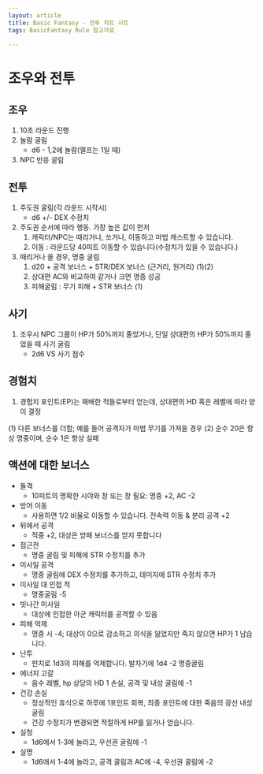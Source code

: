 ```yaml
---
layout: article
title: Basic Fantasy - 전투 치트 시트
tags: BasicFantasy Rule 참고자료

---
```


# 조우와 전투
## 조우
1. 10초 라운드 진행
2. 놀람 굴림
   * d6 - 1,2에 놀람(엘프는 1일 때)
3. NPC 반응 굴림

## 전투
1. 주도권 굴림(각 라운드 시작시)
   * d6 +/- DEX 수정치
2. 주도권 순서에 따라 행동. 가장 높은 값이 먼저
   1. 캐릭터/NPC는 때리거나, 쏘거나, 이동하고 마법 캐스트할 수 있습니다.
   2. 이동 : 라운드당 40피트 이동할 수 있습니다(수정치가 있을 수 있습니다.)
3. 때리거나 쏠 경우, 명중 굴림
   1. d20 + 공격 보너스 + STR/DEX 보너스 (근거리, 원거리) (1)(2)
   2. 상대편 AC와 비교하여 같거나 크면 명중 성공
   3. 피해굴림 : 무기 피해 + STR 보너스 (1)

## 사기
1. 조우시 NPC 그룹이 HP가 50%까지 줄었거나, 단일 상대편의 HP가 50%까지 줄었을 때 사기 굴림
   - 2d6 VS 사기 점수

## 경험치
1. 경험치 포인트(EP)는 패배한 적들로부터 얻는데, 상대편의 HD 혹은 레벨에 따라 양이 결정

(1) 다른 보너스를 더함; 예를 들어 공격자가 마법 무기를 가져을 경우
(2) 순수 20은 항상 명중이며, 순수 1은 항상 실패

## 액션에 대한 보너스
* 돌격
  * 10피트의 명확한 시야와 창 또는 창 필요: 명중 +2, AC -2
* 방어 이동
  * 사용하면 1/2 비율로 이동할 수 있습니다. 전속력 이동 & 분리 공격 +2
* 뒤에서 공격
  * 적중 +2, 대상은 방패 보너스를 얻지 못합니다
* 접근전
  * 명중 굴림 및 피해에 STR 수정치를 추가
* 미사일 공격
  * 명중 굴림에 DEX 수정치를 추가하고, 데미지에 STR 수정치 추가
* 미사일 대 인접 적
  * 명중굴림 -5
* 빗나간 미사일
  * 대상에 인접한 아군 캐릭터를 공격할 수 있음
* 피해 억제
  * 명중 시 -4; 대상이 0으로 감소하고 의식을 잃었지만 죽지 않으면 HP가 1 남습니다.
* 난투
  * 펀치로 1d3의 피해를 억제합니다. 발차기에 1d4 -2 명중굴림
* 에너지 고갈
  * 음수 레벨, hp 상당의 HD 1 손실, 공격 및 내성 굴림에 -1
* 건강 손실
  * 정상적인 휴식으로 하루에 1포인트 회복, 최종 포인트에 대한 죽음의 광선 내성 굴림
  * 건강 수정치가 변경되면 적절하게 HP를 잃거나 얻습니다.
* 실청
  * 1d6에서 1-3에 놀라고, 우선권 굴림에 -1
* 실명
  * 1d6에서 1-4에 놀라고, 공격 굴림과 AC에 -4, 우선권 굴림에 -2
